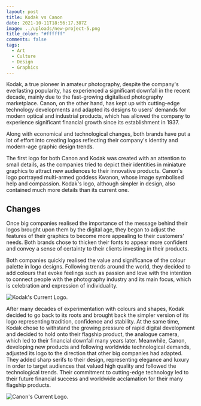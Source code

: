 ```yaml
---
layout: post
title: Kodak vs Canon
date: 2021-10-11T18:56:17.387Z
image: ../uploads/new-project-5.png
title_color: "#ffffff"
comments: false
tags:
  - Art
  - Culture
  - Design
  - Graphics
---
```

Kodak, a true pioneer in amateur photography, despite the company's everlasting popularity, has experienced a significant downfall in the recent decade, mainly due to the fast-growing digitalised photography marketplace. Canon, on the other hand, has kept up with cutting-edge technology developments and adapted its designs to users' demands for modern optical and industrial products, which has allowed the company to experience significant financial growth since its establishment in 1937. 

Along with economical and technological changes, both brands have put a lot of effort into creating logos reflecting their company's identity and modern-age graphic design trends. 

The first logo for both Canon and Kodak was created with an attention to small details, as the companies tried to depict their identities in miniature graphics to attract new audiences to their innovative products. Canon's logo portrayed multi-armed goddess Kwanon, whose image symbolised help and compassion. Kodak's logo, although simpler in design, also contained much more details than its current one. 

## Changes

Once big companies realised the importance of the message behind their logos brought upon them by the digital age, they began to adjust the features of their graphics to become more appealing to their customers' needs. Both brands chose to thicken their fonts to appear more confident and convey a sense of certainty to their clients investing in their products. 

Both companies quickly realised the value and significance of the colour palette in logo designs. Following trends around the world, they decided to add colours that evoke feelings such as passion and love with the intention to connect people with the photography industry and its main focus, which is celebration and expression of individuality.

![Kodak's Current Logo. ](https://www.logodesignlove.com/wp-content/uploads/2012/01/kodak-logo-work-order-01.jpg "Kodak's Current Logo. ")

After many decades of experimentation with colours and shapes, Kodak decided to go back to its roots and brought back the simpler version of its logo representing tradition, confidence and stability. At the same time, Kodak chose to withstand the growing pressure of rapid digital development and decided to hold onto their flagship product, the analogue camera, which led to their financial downfall many years later. Meanwhile, Canon, developing new products and following worldwide technological demands, adjusted its logo to the direction that other big companies had adapted. They added sharp serifs to their design, representing elegance and luxury in order to target audiences that valued high quality and followed the technological trends. Their commitment to cutting-edge technology led to their future financial success and worldwide acclamation for their many flagship products.

![Canon's Current Logo.](https://global.canon/en/corporate/logo/img/logo_01.png "Canon's Current Logo.")